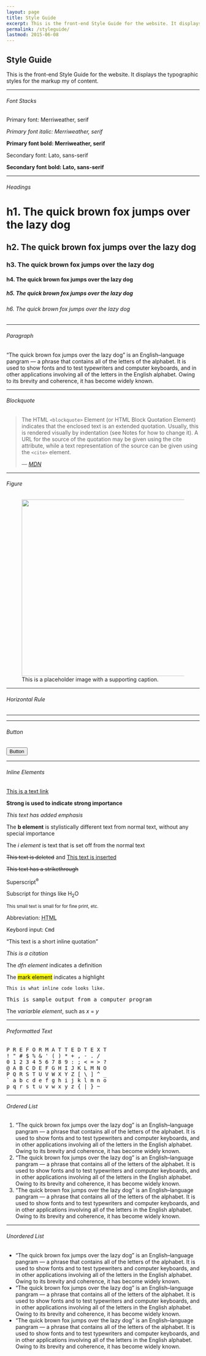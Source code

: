 ```yaml
---
layout: page
title: Style Guide
excerpt: This is the front-end Style Guide for the website. It displays the typographic styles for the markup my of content.
permalink: /styleguide/
lastmod: 2015-06-08
---
```


## Style Guide

This is the front-end Style Guide for the website. It displays the typographic styles for the markup my of content.

<hr class="separator">

###### Font Stacks

<p>Primary font: Merriweather, serif</p>
<p><em>Primary font italic: Merriweather, serif</em></p>
<p><strong>Primary font bold: Merriweather, serif</strong></p>
<p class="font-secondary">Secondary font: Lato, sans-serif</p>
<p class="font-secondary"><strong>Secondary font bold: Lato, sans-serif</strong></p>

<hr class="separator">

###### Headings

# h1. The quick brown fox jumps over the lazy dog

## h2. The quick brown fox jumps over the lazy dog

### h3. The quick brown fox jumps over the lazy dog

#### h4. The quick brown fox jumps over the lazy dog

##### h5. The quick brown fox jumps over the lazy dog

###### h6. The quick brown fox jumps over the lazy dog

<hr class="separator">

###### Paragraph

“The quick brown fox jumps over the lazy dog” is an English–language pangram — a phrase that contains all of the letters
of the alphabet. It is used to show fonts and to test typewriters and computer keyboards, and in other applications involving
all of the letters in the English alphabet. Owing to its brevity and coherence, it has become widely known.

<hr class="separator">

###### Blockquote

<blockquote>
    <p>The HTML <code>&lt;blockquote&gt;</code> Element (or HTML Block Quotation Element) indicates that the enclosed text is an extended quotation. Usually, this is rendered visually by indentation (see Notes for how to change it). A URL for the source of the quotation may be given using the cite attribute, while a text representation of the source can be given using the <code>&lt;cite&gt;</code> element.</p>
    <cite>
        — <a href="https://developer.mozilla.org/en-US/docs/Web/HTML/Element/blockquote">MDN</a>
    </cite>
</blockquote>

<hr class="separator">

###### Figure

<figure class="figure">
    <img src="http://placehold.it/820x461" width="820" height="461" alt="">
    <figcaption>This is a placeholder image with a supporting caption.</figcaption>
</figure>

<hr class="separator">

###### Horizontal Rule

---

<hr class="separator">

###### Button

<button class="btn">Button</button>

<hr class="separator">

###### Inline Elements

<a href="#">This is a text link</a>

<strong>Strong is used to indicate strong importance</strong>

<em>This text has added emphasis</em>

The <b>b element</b> is stylistically different text from normal text, without any special importance

The <i>i element</i> is text that is set off from the normal text

<del>This text is deleted</del> and <ins>This text is inserted</ins>

<s>This text has a strikethrough</s>

Superscript<sup>®</sup>

Subscript for things like H<sub>2</sub>O

<small>This small text is small for for fine print, etc.</small>

Abbreviation: <abbr title="HyperText Markup Language">HTML</abbr>

Keybord input: <kbd>Cmd</kbd>

<q cite="#">This text is a short inline quotation</q>

<cite>This is a citation</cite>

The <dfn>dfn element</dfn> indicates a definition

The <mark>mark element</mark> indicates a highlight

<code>This is what inline code looks like.</code>

<samp>This is sample output from a computer program</samp>

The <var>variarble element</var>, such as <var>x</var> = <var>y</var>

<hr class="separator">

###### Preformatted Text

<pre>P R E F O R M A T T E D T E X T
! " # $ % &amp; ' ( ) * + , - . /
0 1 2 3 4 5 6 7 8 9 : ; &lt; = &gt; ?
@ A B C D E F G H I J K L M N O
P Q R S T U V W X Y Z [ \ ] ^ _
` a b c d e f g h i j k l m n o
p q r s t u v w x y z { | } ~ </pre>

<hr class="separator">

###### Ordered List

1. “The quick brown fox jumps over the lazy dog” is an English–language pangram — a phrase that contains all of the letters
of the alphabet. It is used to show fonts and to test typewriters and computer keyboards, and in other applications involving
all of the letters in the English alphabet. Owing to its brevity and coherence, it has become widely known.
2. “The quick brown fox jumps over the lazy dog” is an English–language pangram — a phrase that contains all of the letters
of the alphabet. It is used to show fonts and to test typewriters and computer keyboards, and in other applications involving
all of the letters in the English alphabet. Owing to its brevity and coherence, it has become widely known.
3. “The quick brown fox jumps over the lazy dog” is an English–language pangram — a phrase that contains all of the letters
of the alphabet. It is used to show fonts and to test typewriters and computer keyboards, and in other applications involving
all of the letters in the English alphabet. Owing to its brevity and coherence, it has become widely known.

<hr class="separator">

###### Unordered List

* “The quick brown fox jumps over the lazy dog” is an English–language pangram — a phrase that contains all of the letters
of the alphabet. It is used to show fonts and to test typewriters and computer keyboards, and in other applications involving
all of the letters in the English alphabet. Owing to its brevity and coherence, it has become widely known.
* “The quick brown fox jumps over the lazy dog” is an English–language pangram — a phrase that contains all of the letters
of the alphabet. It is used to show fonts and to test typewriters and computer keyboards, and in other applications involving
all of the letters in the English alphabet. Owing to its brevity and coherence, it has become widely known.
* “The quick brown fox jumps over the lazy dog” is an English–language pangram — a phrase that contains all of the letters
of the alphabet. It is used to show fonts and to test typewriters and computer keyboards, and in other applications involving
all of the letters in the English alphabet. Owing to its brevity and coherence, it has become widely known.
